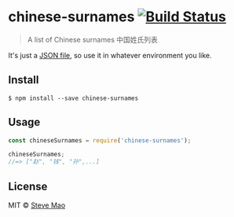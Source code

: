 # chinese-surnames [![Build Status](https://travis-ci.org/stevemao/chinese-surnames.svg?branch=master)](https://travis-ci.org/stevemao/chinese-surnames)

> A list of Chinese surnames
中国姓氏列表

It's just a [JSON file](index.json), so use it in whatever environment you like.


## Install

```
$ npm install --save chinese-surnames
```


## Usage

```js
const chineseSurnames = require('chinese-surnames');

chineseSurnames;
//=> ["赵", "钱", "孙",...]
```


## License

MIT © [Steve Mao](https://github.com/stevemao)
